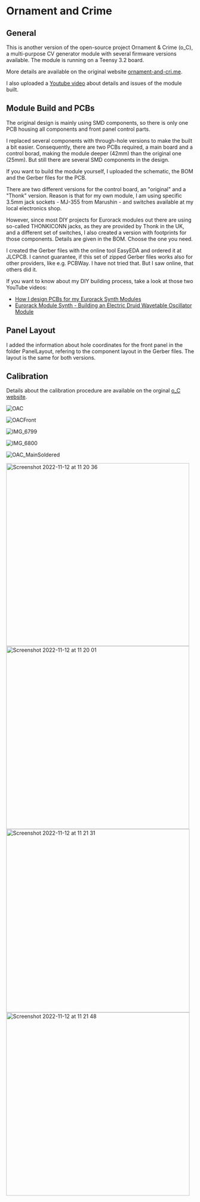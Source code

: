 # Ornament and Crime
## General
This is another version of the open-source project Ornament & Crime (o_C), a multi-purpose CV generator module with several firmware versions available.
The module is running on a Teensy 3.2 board.

More details are available on the original website [ornament-and-cri.me](https://ornament-and-cri.me/).

I also uploaded a [Youtube video](https://youtu.be/8bC33xTxlGM) about details and issues of the module built.

## Module Build and PCBs
The original design is mainly using SMD components, so there is only one PCB housing all components and front panel control parts.

I replaced several components with through-hole versions to make the built a bit easier. Consequently, there are two PCBs required, a main board and a control borad, making the module deeper (42mm) than the original one (25mm). But still there are several SMD components in the design.

If you want to build the module yourself, I uploaded the schematic, the BOM and the Gerber files for the PCB.

There are two different versions for the control board, an "original" and a "Thonk" version.
Reason is that for my own module, I am using specific  3.5mm jack sockets - MJ-355 from Marushin - and switches available at my local electronics shop.

However, since most DIY projects for Eurorack modules out there are using so-called THONKICONN jacks, as they are provided by Thonk in the UK, and a different set of switches, I also created a version with footprints for those components. Details are given in the BOM.
Choose the one you need.

I created the Gerber files with the online tool EasyEDA and ordered it at JLCPCB.
I cannot guarantee, if this set of zipped Gerber files works also for other providers, like e.g. PCBWay. I have not tried that. But I saw online, that others did it.

If you want to know about my DIY building process, take a look at those two YouTube videos:
- [How I design PCBs for my Eurorack Synth Modules](https://youtu.be/pXtuV9Pv-m4)
- [Eurorack Module Synth - Building an Electric Druid Wavetable Oscillator Module](https://youtu.be/ECpdo4HfqLg)

## Panel Layout
I added the information about hole coordinates for the front panel in the folder PanelLayout, refering to the component layout in the Gerber files. The layout is the same for both versions.

## Calibration
Details about the calibration procedure are available on the orginal [o_C website](https://ornament-and-cri.me/).

![OAC](https://user-images.githubusercontent.com/97026614/201452171-8a0f7efd-314b-4ca5-a5a5-de1b3846881c.jpeg)

![OACFront](https://user-images.githubusercontent.com/97026614/201452194-d8dd5a0f-bbde-4ce9-9213-24ea275667e4.jpeg)

![IMG_6799](https://user-images.githubusercontent.com/97026614/202618088-b5275f5b-a1b9-460b-a0eb-39020c6728eb.jpeg)

![IMG_6800](https://user-images.githubusercontent.com/97026614/202618147-adc45a3a-fcca-4fdc-8159-eaeaa2834cb0.jpeg)

![OAC_MainSoldered](https://user-images.githubusercontent.com/97026614/201452241-d339cfeb-dba2-46a2-8628-5870b5b4f6be.jpeg)

<img width="490" alt="Screenshot 2022-11-12 at 11 20 36" src="https://user-images.githubusercontent.com/97026614/201452259-16ad0a46-998c-42b3-8577-d1cd2942a077.png">

<img width="490" alt="Screenshot 2022-11-12 at 11 20 01" src="https://user-images.githubusercontent.com/97026614/201452265-f357d7c6-23db-4dcc-833a-c688afd9d45c.png">

<img width="491" alt="Screenshot 2022-11-12 at 11 21 31" src="https://user-images.githubusercontent.com/97026614/201452272-373a62c8-1cd5-4ab9-ab89-6aa2c9cf3f79.png">

<img width="491" alt="Screenshot 2022-11-12 at 11 21 48" src="https://user-images.githubusercontent.com/97026614/201452282-b2fd95cd-6473-4c22-babc-1578237a0cf0.png">
